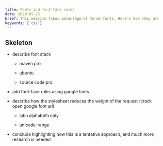 ```yaml
---
title: Fonts and font-face rules
date: 2020-05-25
brief: This website takes advantage of three fonts. Here's how they are included in the stylesheet.
keywords: ['css']
---
```


## Skeleton

- describe font stack

  - maven pro

  - ubuntu

  - source code pro

- add font-face rules using google fonts

- describe how the stylesheet reduces the weight of the request (crack open google font url)

  - latin alphabeth only

  - unicode-range

- conclude highlighting how this is a tentative approach, and much more research is needed
